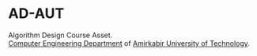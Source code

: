 # AD-AUT
Algorithm Design Course Asset.<br>
[Computer Engineering Department](https://ceit.aut.ac.ir/) of [Amirkabir University of Technology](https://aut.ac.ir/).
